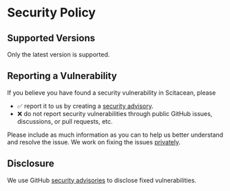 # Security Policy

## Supported Versions

Only the latest version is supported.

## Reporting a Vulnerability

If you believe you have found a security vulnerability in Scitacean, please
- ✅ report it to us by creating a [security advisory](https://github.com/SciCatProject/scicat-backend-next/security/advisories/new).
- ❌ do not report security vulnerabilities through public GitHub issues, discussions, or pull requests, etc.

Please include as much information as you can to help us better understand and resolve the issue.
We work on fixing the issues [privately](https://docs.github.com/en/code-security/security-advisories/working-with-repository-security-advisories/collaborating-in-a-temporary-private-fork-to-resolve-a-repository-security-vulnerability).

## Disclosure

We use GitHub [security advisories](https://github.com/SciCatProject/scicat-backend-next/security/advisories) to disclose fixed vulnerabilities.
